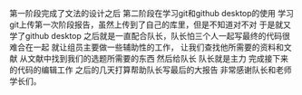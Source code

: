 第一阶段完成了文法的设计之后
第二阶段在学习git和github desktop的使用
学习git上传第一次阶段报告，虽然上传到了自己的库里，但是不知道对不对
于是就又学了github desktop
之后就是一直配合队长，队长怕三个人一起写最终的代码很难合在一起
就让组员主要做一些辅助性的工作，
让我们查找他所需要的资料和文献
从文献中找到我们的选题所需要的东西
然后给队长
队长就是主力
完成接下来的代码的编辑工作
之后的几天打算帮助队长写最后的大报告
非常感谢队长和老师学长们。   